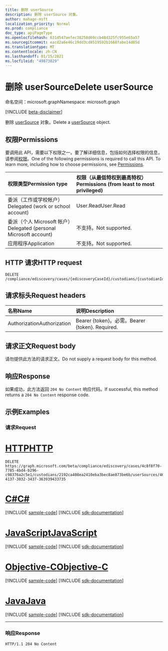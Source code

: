 ```yaml
---
title: 删除 userSource
description: 删除 userSource 对象。
author: mahage-msft
localization_priority: Normal
ms.prod: compliance
doc_type: apiPageType
ms.openlocfilehash: 631d547aefec38258d69ccb48d325fc955e65a57
ms.sourcegitcommit: eacd2a6e46c19dd3cd8519592b1668fabe14d85d
ms.translationtype: MT
ms.contentlocale: zh-CN
ms.lasthandoff: 01/15/2021
ms.locfileid: "49873029"
---
```

# <a name="delete-usersource"></a><span data-ttu-id="1418d-103">删除 userSource</span><span class="sxs-lookup"><span data-stu-id="1418d-103">Delete userSource</span></span>

<span data-ttu-id="1418d-104">命名空间：microsoft.graph</span><span class="sxs-lookup"><span data-stu-id="1418d-104">Namespace: microsoft.graph</span></span>

[!INCLUDE [beta-disclaimer](../../includes/beta-disclaimer.md)]

<span data-ttu-id="1418d-105">删除 [userSource](../resources/usersource.md) 对象。</span><span class="sxs-lookup"><span data-stu-id="1418d-105">Delete a [userSource](../resources/usersource.md) object.</span></span>

## <a name="permissions"></a><span data-ttu-id="1418d-106">权限</span><span class="sxs-lookup"><span data-stu-id="1418d-106">Permissions</span></span>

<span data-ttu-id="1418d-p101">要调用此 API，需要以下权限之一。要了解详细信息，包括如何选择权限的信息，请参阅[权限](/graph/permissions-reference)。</span><span class="sxs-lookup"><span data-stu-id="1418d-p101">One of the following permissions is required to call this API. To learn more, including how to choose permissions, see [Permissions](/graph/permissions-reference).</span></span>

|<span data-ttu-id="1418d-109">权限类型</span><span class="sxs-lookup"><span data-stu-id="1418d-109">Permission type</span></span>|<span data-ttu-id="1418d-110">权限（从最低特权到最高特权）</span><span class="sxs-lookup"><span data-stu-id="1418d-110">Permissions (from least to most privileged)</span></span>|
|:---|:---|
|<span data-ttu-id="1418d-111">委派（工作或学校帐户）</span><span class="sxs-lookup"><span data-stu-id="1418d-111">Delegated (work or school account)</span></span>|<span data-ttu-id="1418d-112">User.Read</span><span class="sxs-lookup"><span data-stu-id="1418d-112">User.Read</span></span>|
|<span data-ttu-id="1418d-113">委派（个人 Microsoft 帐户）</span><span class="sxs-lookup"><span data-stu-id="1418d-113">Delegated (personal Microsoft account)</span></span>|<span data-ttu-id="1418d-114">不支持。</span><span class="sxs-lookup"><span data-stu-id="1418d-114">Not supported.</span></span>|
|<span data-ttu-id="1418d-115">应用程序</span><span class="sxs-lookup"><span data-stu-id="1418d-115">Application</span></span>|<span data-ttu-id="1418d-116">不支持。</span><span class="sxs-lookup"><span data-stu-id="1418d-116">Not supported.</span></span>|

## <a name="http-request"></a><span data-ttu-id="1418d-117">HTTP 请求</span><span class="sxs-lookup"><span data-stu-id="1418d-117">HTTP request</span></span>

<!-- {
  "blockType": "ignored"
}
-->

``` http
DELETE /compliance/ediscovery/cases/{ediscoveryCaseId}/custodians/{custodianId}/userSources/{userSourceId}
```

## <a name="request-headers"></a><span data-ttu-id="1418d-118">请求标头</span><span class="sxs-lookup"><span data-stu-id="1418d-118">Request headers</span></span>

|<span data-ttu-id="1418d-119">名称</span><span class="sxs-lookup"><span data-stu-id="1418d-119">Name</span></span>|<span data-ttu-id="1418d-120">说明</span><span class="sxs-lookup"><span data-stu-id="1418d-120">Description</span></span>|
|:---|:---|
|<span data-ttu-id="1418d-121">Authorization</span><span class="sxs-lookup"><span data-stu-id="1418d-121">Authorization</span></span>|<span data-ttu-id="1418d-p102">Bearer {token}。必需。</span><span class="sxs-lookup"><span data-stu-id="1418d-p102">Bearer {token}. Required.</span></span>|

## <a name="request-body"></a><span data-ttu-id="1418d-124">请求正文</span><span class="sxs-lookup"><span data-stu-id="1418d-124">Request body</span></span>

<span data-ttu-id="1418d-125">请勿提供此方法的请求正文。</span><span class="sxs-lookup"><span data-stu-id="1418d-125">Do not supply a request body for this method.</span></span>

## <a name="response"></a><span data-ttu-id="1418d-126">响应</span><span class="sxs-lookup"><span data-stu-id="1418d-126">Response</span></span>

<span data-ttu-id="1418d-127">如果成功，此方法返回 `204 No Content` 响应代码。</span><span class="sxs-lookup"><span data-stu-id="1418d-127">If successful, this method returns a `204 No Content` response code.</span></span>

## <a name="examples"></a><span data-ttu-id="1418d-128">示例</span><span class="sxs-lookup"><span data-stu-id="1418d-128">Examples</span></span>

### <a name="request"></a><span data-ttu-id="1418d-129">请求</span><span class="sxs-lookup"><span data-stu-id="1418d-129">Request</span></span>


# <a name="http"></a>[<span data-ttu-id="1418d-130">HTTP</span><span class="sxs-lookup"><span data-stu-id="1418d-130">HTTP</span></span>](#tab/http)
<!-- {
  "blockType": "request",
  "name": "delete_usersource"
}
-->

``` http
DELETE https://graph.microsoft.com/beta/compliance/ediscovery/cases/4c8f8f70-7785-4bd4-b296-c98376a2c5e1/custodians/2192ca408ea2410eba3bec8ae873be6b/userSources/46384443-4137-3032-3437-363939433735
```
# <a name="c"></a>[<span data-ttu-id="1418d-131">C#</span><span class="sxs-lookup"><span data-stu-id="1418d-131">C#</span></span>](#tab/csharp)
[!INCLUDE [sample-code](../includes/snippets/csharp/delete-usersource-csharp-snippets.md)]
[!INCLUDE [sdk-documentation](../includes/snippets/snippets-sdk-documentation-link.md)]

# <a name="javascript"></a>[<span data-ttu-id="1418d-132">JavaScript</span><span class="sxs-lookup"><span data-stu-id="1418d-132">JavaScript</span></span>](#tab/javascript)
[!INCLUDE [sample-code](../includes/snippets/javascript/delete-usersource-javascript-snippets.md)]
[!INCLUDE [sdk-documentation](../includes/snippets/snippets-sdk-documentation-link.md)]

# <a name="objective-c"></a>[<span data-ttu-id="1418d-133">Objective-C</span><span class="sxs-lookup"><span data-stu-id="1418d-133">Objective-C</span></span>](#tab/objc)
[!INCLUDE [sample-code](../includes/snippets/objc/delete-usersource-objc-snippets.md)]
[!INCLUDE [sdk-documentation](../includes/snippets/snippets-sdk-documentation-link.md)]

# <a name="java"></a>[<span data-ttu-id="1418d-134">Java</span><span class="sxs-lookup"><span data-stu-id="1418d-134">Java</span></span>](#tab/java)
[!INCLUDE [sample-code](../includes/snippets/java/delete-usersource-java-snippets.md)]
[!INCLUDE [sdk-documentation](../includes/snippets/snippets-sdk-documentation-link.md)]

---


### <a name="response"></a><span data-ttu-id="1418d-135">响应</span><span class="sxs-lookup"><span data-stu-id="1418d-135">Response</span></span>

<!-- {
  "blockType": "response",
  "truncated": true
}
-->

``` http
HTTP/1.1 204 No Content
```
